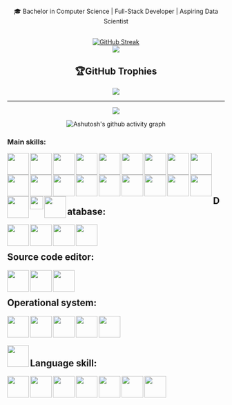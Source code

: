  
<div align="center">
  🎓 Bachelor in Computer Science | Full-Stack Developer | Aspiring Data Scientist
	<br><br>
	
  <a href="https://git.io/streak-stats"><img src="https://github-readme-streak-stats.herokuapp.com?user=Tamyressilvazz&theme=catppuccin-latte&hide_border=true" alt="GitHub Streak" /></a><br>
  ![](https://github-readme-stats.vercel.app/api/top-langs/?username=Tamyressilvazz&theme=solarized-light&hide_border=true&include_all_commits=false&count_private=true&layout=compact)

  ## 🏆GitHub Trophies
![](https://github-trophies.vercel.app/?username=Tamyressilvazz&theme=alduin&no-frame=false&no-bg=false&margin-w=4)

---
[![](https://visitcount.itsvg.in/api?id=Tamyressilvazz&icon=0&color=0)](https://visitcount.itsvg.in)
	
</div>

<div align="center" >
  
![Ashutosh's github activity graph](https://ssr-contributions-svg.vercel.app/_/tamyressilvazz?chart=3dbar&gap=0.5&scale=2&gradient=true&animation=wave&animation_duration=1&animation_delay=0.05&animation_amplitude=20&animation_frequency=0.5&animation_wave_center=10_0&format=svg&weeks=30&theme=pink&white=true) 
</div>


### Main skills:
<div align="left"> 
  
<img align="left" height="50" width="50" src="https://github.com/tamyressilvazz/tamyressilvazz/assets/74621120/dd716bbf-ffeb-4a06-964a-064049124f70">

<img align="left" height="50" width="50" src="https://github.com/tamyressilvazz/tamyressilvazz/assets/74621120/114ef4d6-249d-4df6-b9a4-eed411e56fe8">

<img align="left" height="50" width="50" src="https://github.com/tamyressilvazz/tamyressilvazz/assets/74621120/bcd0c2f8-c890-4a42-84df-56151acdb578">

<img align="left" height="50" width="50" src="https://github.com/tamyressilvazz/tamyressilvazz/assets/74621120/75d86214-cab1-4f8c-a0f2-87301336affc">

<img align="left" height="50" width="50" src="https://github.com/tamyressilvazz/tamyressilvazz/assets/74621120/be20dfcf-fcf3-437e-ae1b-5c4a381db0d8">

<img align="left" height="50" width="50" src="https://github.com/tamyressilvazz/tamyressilvazz/assets/74621120/42a5172a-244f-4223-9bb6-a36ef46d0d23">

<img align="left" height="50" width="50" src="https://github.com/tamyressilvazz/tamyressilvazz/assets/74621120/da319d02-9913-42e6-b927-6a6e6bda0ec9">

<img align="left" height="50" width="50" src="https://github.com/tamyressilvazz/tamyressilvazz/assets/74621120/fd0b5107-1dd0-4fae-91cb-d565fd96e3b4">

<img align="left" height="50" width="50" src="https://github.com/tamyressilvazz/tamyressilvazz/assets/74621120/d0464445-3713-4a88-af14-0f8dee40dadc">

<img align="left" height="50" width="50" src="https://github.com/tamyressilvazz/tamyressilvazz/assets/74621120/0fff7422-5166-4706-a8bb-db1f315597d0">

<img align="left" height="50" width="50" src="https://github.com/tamyressilvazz/tamyressilvazz/assets/74621120/43c6dffe-b8aa-4632-be69-3f4502bfa3ee">

<img align="left" height="50" width="50" src="https://github.com/tamyressilvazz/tamyressilvazz/assets/74621120/53e8f314-967d-447d-8421-cab649f16238">

<img align="left" height="50" width="50" src="https://github.com/tamyressilvazz/tamyressilvazz/assets/74621120/b8ad767a-8895-463b-9f3a-a738a0deb249">

<img align="left" height="50" width="50" src="https://github.com/tamyressilvazz/tamyressilvazz/assets/74621120/01c03186-1c39-4b71-97cb-a27e74d12ee3">

<img align="left" height="50" width="50" src="https://github.com/tamyressilvazz/tamyressilvazz/assets/74621120/3e92b983-ddbb-4288-9287-cf574fc59b0c">

<img align="left" height="50" width="50" src="https://github.com/tamyressilvazz/tamyressilvazz/assets/74621120/d815719e-04d8-4546-bd34-3845c56c0fea">

<img align="left" height="50" width="50" src="https://github.com/tamyressilvazz/tamyressilvazz/assets/74621120/158e5e7e-b62b-4822-821d-e6ba648a220d">

<img align="left" height="50" width="50" src="https://github.com/tamyressilvazz/tamyressilvazz/assets/74621120/a6f9a1a9-2baa-471d-baab-ef0c8421d949">

<img align="left" height="50" width="50" src="https://github.com/tamyressilvazz/tamyressilvazz/assets/74621120/69dd8f76-7be1-4488-8a53-03e8abaef75b">

<img align="left" height="30" width="30" src="https://github.com/user-attachments/assets/0f0e1d47-5aa9-43f8-b6df-343fef2302c0">

<img align="left" height="50" width="50" src="https://github.com/user-attachments/assets/91ffc4e6-c44c-45d5-80a2-e08535658c54">
<br>
<br>
</div>
<br>
<br>

## Database:
<div align="left"> 
	<img align="left" height="50" width="50" src="https://github.com/tamyressilvazz/tamyressilvazz/assets/74621120/78185d7e-e56b-4382-96c3-2b13c81f444b">
	<img align="left" height="50" width="50" src="https://github.com/tamyressilvazz/tamyressilvazz/assets/74621120/d19215b3-855a-4a28-a9f6-729e8833a084">
	<img align="left" height="50" width="50" src="https://github.com/tamyressilvazz/tamyressilvazz/assets/74621120/ba8bae5c-4d25-4ed4-a5e7-d85fb3803964">
	<img align="left" height="50" width="50" src="https://github.com/tamyressilvazz/tamyressilvazz/assets/74621120/1b1e99b0-0a8b-469e-a6bd-e5924b08491a">
	<br>
	<br>
</div>

## Source code editor:
<div align="left"> 
	<img align="left" height="50" width="50" src="https://github.com/tamyressilvazz/tamyressilvazz/assets/74621120/a3d643ec-0145-471a-845f-514870c6018f">
	<img align="left" height="50" width="50" src="https://github.com/tamyressilvazz/tamyressilvazz/assets/74621120/2ae25cd3-1c14-43a1-97c9-f35977f34205">
	<img align="left" height="50" width="50" src="https://github.com/tamyressilvazz/tamyressilvazz/assets/74621120/846ac163-791a-4ed4-8169-de80055bd447">
	<br>
	<br>
</div>

## Operational system:
<div align="left"> 
	<img align="left" height="50" width="50" src="https://github.com/tamyressilvazz/tamyressilvazz/assets/74621120/6277cf93-bf60-430d-925b-0af1b2203c47">
	<img align="left" height="50" width="50" src="https://github.com/tamyressilvazz/tamyressilvazz/assets/74621120/eef6341e-2fe1-49b7-a1cf-9069babecb07">
	<img align="left" height="50" width="50" src="https://github.com/tamyressilvazz/tamyressilvazz/assets/74621120/ee23f0c0-bb35-4772-bea0-1d831b3ec10b">
	<img align="left" height="50" width="50" src="https://github.com/tamyressilvazz/tamyressilvazz/assets/74621120/9d8639d1-9a5b-47e7-a5f1-f17357133ae3">
	<img align="left" height="50" width="50" src="https://github.com/tamyressilvazz/tamyressilvazz/assets/74621120/c68d1959-c7eb-457f-8300-08790bc93742">
	<br>
	<br>
</div>
<br>
<br>
<img align="left" height="50" width="50" src="https://github.com/tamyressilvazz/tamyressilvazz/assets/74621120/77fb58da-a3fc-44a0-b9da-10db9203e156">

## Language skill:
<div align="left"> 
	<img align="left" height="50" width="50" src="https://github.com/tamyressilvazz/tamyressilvazz/assets/74621120/fe7f3f82-c367-4fcb-ad88-3668af9c6643">
	<img align="left" height="50" width="50" src="https://github.com/tamyressilvazz/tamyressilvazz/assets/74621120/57ec4a9f-94f8-423a-bb98-35f8f7765082">
	<img align="left" height="50" width="50" src="https://github.com/tamyressilvazz/tamyressilvazz/assets/74621120/ba830408-b8c6-4afb-b0e1-d7845a42346a">
	<img align="left" height="50" width="50" src="https://github.com/tamyressilvazz/tamyressilvazz/assets/74621120/1f7a33b1-9033-4ce1-99fb-5841ee3477bb">
	<img align="left" height="50" width="50" src="https://github.com/tamyressilvazz/tamyressilvazz/assets/74621120/b42f80da-99d5-4624-b367-fa8f229cc0d0">
 	<img align="left" height="50" width="50" src="https://github.com/tamyressilvazz/tamyressilvazz/assets/74621120/52ae1010-0e18-4c40-9982-006b6f342b9b">
	<img align="left" height="50" width="50" src="https://github.com/tamyressilvazz/tamyressilvazz/assets/74621120/d299612e-dfd7-428f-8bd9-e025a970e82d">
</div>
